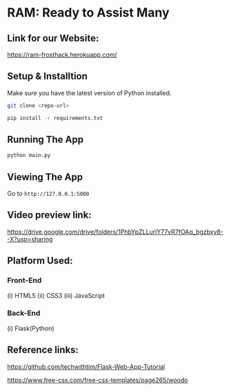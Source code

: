# RAM: Ready to Assist Many


## Link for our Website:
https://ram-frosthack.herokuapp.com/



## Setup & Installtion

Make sure you have the latest version of Python installed.

```bash
git clone <repo-url>
```

```bash
pip install -r requirements.txt
```

## Running The App

```bash
python main.py
```

## Viewing The App

Go to `http://127.0.0.1:5000`

## Video preview link:
https://drive.google.com/drive/folders/1PhbYpZLLurlY77vR7fOAq_bgzbxy8--X?usp=sharing

## Platform Used:
### Front-End
(i) HTML5
(ii) CSS3
(iii) JavaScript

### Back-End
(i) Flask(Python)

## Reference links:
https://github.com/techwithtim/Flask-Web-App-Tutorial
 
https://www.free-css.com/free-css-templates/page265/woodo
